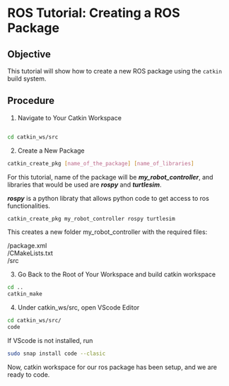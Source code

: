 # ROS Tutorial: Creating a ROS Package

## Objective
This tutorial will show how to create a new ROS package using the `catkin` build system.

## Procedure

1. Navigate to Your Catkin Workspace
```bash

cd catkin_ws/src
```

2. Create a New Package
```bash
catkin_create_pkg [name_of_the_package] [name_of_libraries]
```
For this tutorial, name of the package will be ***my_robot_controller***, and libraries that would be used are ***rospy*** and ***turtlesim***.

***rospy*** is a python libraty that allows python code to get access to ros functionalities.

```bash
catkin_create_pkg my_robot_controller rospy turtlesim
```


This creates a new folder my_robot_controller with the required files:

/package.xml<br/>
/CMakeLists.txt<br/>
/src<br/>


3. Go Back to the Root of Your Workspace and build catkin workspace

```bash
cd ..
catkin_make
```

4. Under catkin_ws/src, open VScode Editor

```bash
cd catkin_ws/src/
code
```

If VScode is not installed, run

```bash
sudo snap install code --clasic
```

Now, catkin workspace for our ros package has been setup, and we are ready to code.
